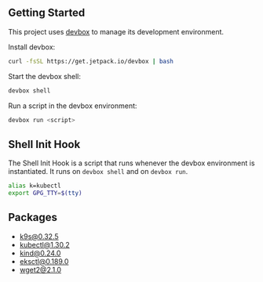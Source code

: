 <!-- gen-readme start - generated by https://github.com/jetify-com/devbox/ -->
## Getting Started
This project uses [devbox](https://github.com/jetify-com/devbox) to manage its development environment.

Install devbox:
```sh
curl -fsSL https://get.jetpack.io/devbox | bash
```

Start the devbox shell:
```sh 
devbox shell
```

Run a script in the devbox environment:
```sh
devbox run <script>
```
## Shell Init Hook
The Shell Init Hook is a script that runs whenever the devbox environment is instantiated. It runs 
on `devbox shell` and on `devbox run`.
```sh
alias k=kubectl
export GPG_TTY=$(tty)
```

## Packages

* [k9s@0.32.5](https://www.nixhub.io/packages/k9s)
* [kubectl@1.30.2](https://www.nixhub.io/packages/kubectl)
* [kind@0.24.0](https://www.nixhub.io/packages/kind)
* [eksctl@0.189.0](https://www.nixhub.io/packages/eksctl)
* [wget2@2.1.0](https://www.nixhub.io/packages/wget2)


<!-- gen-readme end -->
